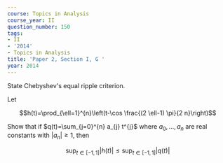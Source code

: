 ```yaml
---
course: Topics in Analysis
course_year: II
question_number: 150
tags:
- II
- '2014'
- Topics in Analysis
title: 'Paper 2, Section I, G '
year: 2014
---
```




State Chebyshev's equal ripple criterion.

Let

$$h(t)=\prod_{\ell=1}^{n}\left(t-\cos \frac{(2 \ell-1) \pi}{2 n}\right)$$

Show that if $q(t)=\sum_{j=0}^{n} a_{j} t^{j}$ where $a_{0}, \ldots, a_{n}$ are real constants with $\left|a_{n}\right| \geqslant 1$, then

$$\sup _{t \in[-1,1]}|h(t)| \leqslant \sup _{t \in[-1,1]}|q(t)|$$